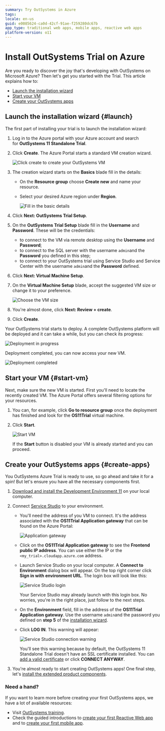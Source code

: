```yaml
---
summary: Try OutSystems in Azure
tags:
locale: en-us
guid: e0085624-ca0d-42cf-91ae-f259280dc67b
app_type: traditional web apps, mobile apps, reactive web apps
platform-version: o11
---
```


# Install OutSystems Trial on Azure

Are you ready to discover the joy that's developing with OutSystems on Microsoft Azure? Then let's get you started with the Trial. This article explains how to:

* [Launch the installation wizard](#launch)
* [Start your VM](#start-vm)
* [Create your OutSystems apps](#create-apps)

## Launch the installation wizard {#launch}

The first part of installing your trial is to launch the installation wizard:

1. Log in to the Azure portal with your Azure account and search for **OutSystems 11 Standalone Trial**.

1. Click **Create**. The Azure Portal starts a standard VM creation wizard.

    ![Click create to create your OutSystems VM](images/azure-trial-create.png)

1. The creation wizard starts on the **Basics** blade fill in the details:
    * On the **Resource group** choose **Create new** and name your resource.
    * Select your desired Azure region under **Region**.

        ![Fill in the basic details](images/azure-trial-basics.png)

1. Click **Next: OutSystems Trial Setup**.

1. On the **OutSystems Trial Setup** blade fill in the **Username** and **Password**. These will be the credentials:
    * to connect to the VM via remote desktop using the **Username** and **Password**;
    * to connect to the SQL server with the username `admin`and the **Password** you defined in this step;
    * to connect to your OutSystems trial using Service Studio and Service Center with the username `admin`and the **Password** defined.

1. Click **Next: Virtual Machine Setup**.

1. On the **Virtual Machine Setup** blade, accept the suggested VM size or change it to your preference.

    ![Choose the VM size](images/azure-trial-vm.png)

1. You're almost done, click **Next: Review + create**.

1. Click **Create**. 

Your OutSystems trial starts to deploy. A complete OutSystems platform will be deployed and it can take a while, but you can check its progress:

![Deployment in progress](images/azure-trial-deployment.png)


Deployment completed, you can now access your new VM.

![Deployment completed](images/azure-trial-complete.png)

## Start your VM {#start-vm}

Next, make sure the new VM is started. First you'll need to locate the recently created VM. The Azure Portal offers several filtering options for your resources. 

1. You can, for example, click **Go to resource group** once the deployment has finished and look for the **OS11Trial** virtual machine.

1. Click **Start**.

    ![Start VM](images/azure-trial-start.png)


    If the **Start** button is disabled your VM is already started and you can proceed.


## Create your OutSystems apps {#create-apps}

You OutSystems Azure Trial is ready to use, so go ahead and take it for a spin! But let's ensure you have all the necessary components first.

1. [Download and install the Development Environment 11](https://www.outsystems.com/downloads/) on your local computer. 

1. Connect [Service Studio](https://success.outsystems.com/Documentation/11/Getting_started/Service_Studio_Overview)  to your environment. 

    * You'll need the address of you VM to connect. It's the address associated with the **OS11Trial Application gateway** that can be found on the Azure Portal:

        ![Application gateway](images/azure-trial-gateway.png)

    * Click on the **OS11Trial Application gateway** to see the **Frontend public IP address**. You can use either the IP or the `<my_trial>.cloudapp.azure.com` address.

    * Launch Service Studio on your local computer. A **Connect to Environment** dialog box will appear. On the top right corner click **Sign in with environment URL**. The login box will look like this:

        ![Service Studio login](images/azure-trial-ss.png)

        Your Service Studio may already launch with this login box. No worries, you're in the right place, just follow to the next steps.
    
    * On the **Environment** field, fill in the address of the **OS11Trial Application gateway**. Use the username `admin`and the password you defined on **step 5** of the [installation wizard](#launch}).

    * Click **LOG IN**. This warning will appear:

        ![Service Studio connection warning](images/azure-trial-warning-ss.png)



        You'll see this warning because by default, the OutSystems 11 Standalone Trial doesn't have an SSL certificate installed. You can [add a valid certificate](https://success.outsystems.com/Documentation/11/Setting_Up_OutSystems/OutSystems_on_Microsoft_Azure/Set_Up_OutSystems_on_Microsoft_Azure#add-a-valid-certificate-to-the-environments) or click **CONNECT ANYWAY**.

1. You're almost ready to start creating OutSystems apps! One final step, let's [install the extended product components](https://success.outsystems.com/Documentation/11/Setting_Up_OutSystems/OutSystems_on_Microsoft_Azure/Set_Up_OutSystems_on_Microsoft_Azure#Install_the_extended_product_components).


### Need a hand?

If you want to learn more before creating your first OutSystems apps, we have a lot of available resources:

* Visit [OutSystems training](https://www.outsystems.com/training/).
* Check the guided introductions to [create your first Reactive Web app](https://success.outsystems.com/Documentation/11/Getting_started/Create_Your_First_Reactive_Web_App) and to [create your first mobile app](https://success.outsystems.com/Documentation/11/Getting_started/Create_Your_First_Mobile_App).
